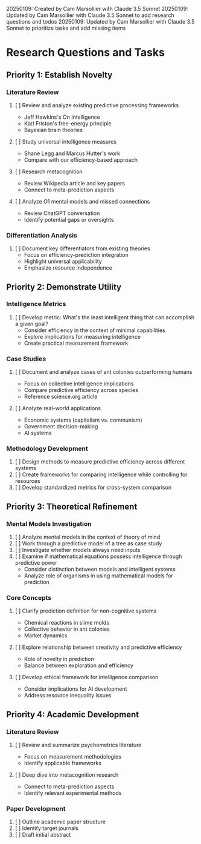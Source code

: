 20250109: Created by Cam Marsollier with Claude 3.5 Sonnet
20250109: Updated by Cam Marsollier with Claude 3.5 Sonnet to add research questions and todos
20250109: Updated by Cam Marsollier with Claude 3.5 Sonnet to prioritize tasks and add missing items

# Research Questions and Tasks

## Priority 1: Establish Novelty

### Literature Review
1. [ ] Review and analyze existing predictive processing frameworks
   - Jeff Hawkins's On Intelligence
   - Karl Friston's free-energy principle
   - Bayesian brain theories

2. [ ] Study universal intelligence measures
   - Shane Legg and Marcus Hutter's work
   - Compare with our efficiency-based approach

3. [ ] Research metacognition
   - Review Wikipedia article and key papers
   - Connect to meta-prediction aspects

4. [ ] Analyze O1 mental models and missed connections
   - Review ChatGPT conversation
   - Identify potential gaps or oversights

### Differentiation Analysis
1. [ ] Document key differentiators from existing theories
   - Focus on efficiency-prediction integration
   - Highlight universal applicability
   - Emphasize resource independence

## Priority 2: Demonstrate Utility

### Intelligence Metrics
1. [ ] Develop metric: What's the least intelligent thing that can accomplish a given goal?
   - Consider efficiency in the context of minimal capabilities
   - Explore implications for measuring intelligence
   - Create practical measurement framework

### Case Studies
1. [ ] Document and analyze cases of ant colonies outperforming humans
   - Focus on collective intelligence implications
   - Compare predictive efficiency across species
   - Reference science.org article

2. [ ] Analyze real-world applications
   - Economic systems (capitalism vs. communism)
   - Government decision-making
   - AI systems

### Methodology Development
1. [ ] Design methods to measure predictive efficiency across different systems
2. [ ] Create frameworks for comparing intelligence while controlling for resources
3. [ ] Develop standardized metrics for cross-system comparison

## Priority 3: Theoretical Refinement

### Mental Models Investigation
1. [ ] Analyze mental models in the context of theory of mind
2. [ ] Work through a predictive model of a tree as case study
3. [ ] Investigate whether models always need inputs
4. [ ] Examine if mathematical equations possess intelligence through predictive power
   - Consider distinction between models and intelligent systems
   - Analyze role of organisms in using mathematical models for prediction

### Core Concepts
1. [ ] Clarify prediction definition for non-cognitive systems
   - Chemical reactions in slime molds
   - Collective behavior in ant colonies
   - Market dynamics

2. [ ] Explore relationship between creativity and predictive efficiency
   - Role of novelty in prediction
   - Balance between exploration and efficiency

3. [ ] Develop ethical framework for intelligence comparison
   - Consider implications for AI development
   - Address resource inequality issues

## Priority 4: Academic Development

### Literature Review
1. [ ] Review and summarize psychometrics literature
   - Focus on measurement methodologies
   - Identify applicable frameworks

2. [ ] Deep dive into metacognition research
   - Connect to meta-prediction aspects
   - Identify relevant experimental methods

### Paper Development
1. [ ] Outline academic paper structure
2. [ ] Identify target journals
3. [ ] Draft initial abstract 